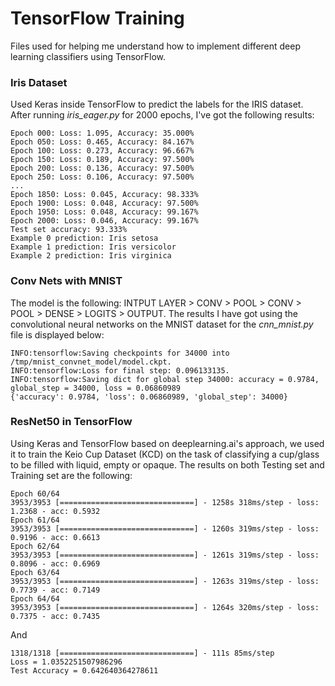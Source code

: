 # TensorFlow Training
Files used for helping me understand how to implement different deep learning classifiers using TensorFlow.

### Iris Dataset
Used Keras inside TensorFlow to predict the labels for the IRIS dataset. After running *iris_eager.py* for 2000 epochs, I've got the following results:
```
Epoch 000: Loss: 1.095, Accuracy: 35.000%
Epoch 050: Loss: 0.465, Accuracy: 84.167%
Epoch 100: Loss: 0.273, Accuracy: 96.667%
Epoch 150: Loss: 0.189, Accuracy: 97.500%
Epoch 200: Loss: 0.136, Accuracy: 97.500%
Epoch 250: Loss: 0.106, Accuracy: 97.500%
...
Epoch 1850: Loss: 0.045, Accuracy: 98.333%
Epoch 1900: Loss: 0.048, Accuracy: 97.500%
Epoch 1950: Loss: 0.048, Accuracy: 99.167%
Epoch 2000: Loss: 0.046, Accuracy: 99.167%
Test set accuracy: 93.333%
Example 0 prediction: Iris setosa
Example 1 prediction: Iris versicolor
Example 2 prediction: Iris virginica
```

### Conv Nets with MNIST
The model is the following: INTPUT LAYER > CONV > POOL > CONV > POOL > DENSE > LOGITS > OUTPUT.
The results I have got using the convolutional neural networks on the MNIST dataset for the *cnn_mnist.py* file is displayed below:
```
INFO:tensorflow:Saving checkpoints for 34000 into /tmp/mnist_convnet_model/model.ckpt.
INFO:tensorflow:Loss for final step: 0.096133135.
INFO:tensorflow:Saving dict for global step 34000: accuracy = 0.9784, global_step = 34000, loss = 0.06860989
{'accuracy': 0.9784, 'loss': 0.06860989, 'global_step': 34000}
```

### ResNet50 in TensorFlow
Using Keras and TensorFlow based on deeplearning.ai's approach, we used it to train the Keio Cup Dataset (KCD) on the task of classifying a cup/glass to be filled with liquid, empty or opaque. The results on both Testing set and Training set are the following:
```
Epoch 60/64
3953/3953 [==============================] - 1258s 318ms/step - loss: 1.2368 - acc: 0.5932
Epoch 61/64
3953/3953 [==============================] - 1260s 319ms/step - loss: 0.9196 - acc: 0.6613
Epoch 62/64
3953/3953 [==============================] - 1261s 319ms/step - loss: 0.8096 - acc: 0.6969
Epoch 63/64
3953/3953 [==============================] - 1263s 319ms/step - loss: 0.7739 - acc: 0.7149
Epoch 64/64
3953/3953 [==============================] - 1264s 320ms/step - loss: 0.7375 - acc: 0.7435
```
And
```
1318/1318 [==============================] - 111s 85ms/step
Loss = 1.0352251507986296
Test Accuracy = 0.642640364278611
```
